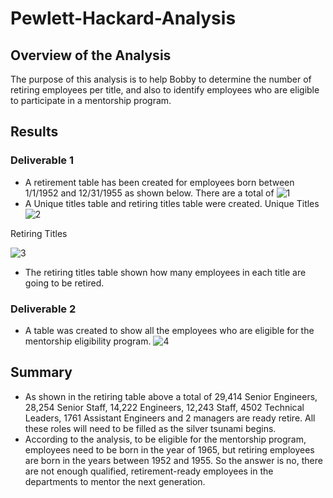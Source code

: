 # Pewlett-Hackard-Analysis
## Overview of the Analysis
The purpose of this analysis is to help Bobby to determine the number of retiring employees per title, and also to identify employees who are eligible to participate in a mentorship program. 
## Results 
### Deliverable 1
* A retirement table has been created for employees born between 1/1/1952 and 12/31/1955 as shown below. There are a total of
![1](https://user-images.githubusercontent.com/105166481/182723878-5230e659-6fad-4fe3-8889-6e81daee59d5.png)
* A Unique titles table and retiring titles table were created.
Unique Titles
![2](https://user-images.githubusercontent.com/105166481/182724145-51255ced-532a-4fe1-a838-222d02c0b828.png)

Retiring Titles

![3](https://user-images.githubusercontent.com/105166481/182724250-37d98254-8237-4ed3-93d7-ca3358a9a9cc.png)
* The retiring titles table shown how many employees in each title are going to be retired.

### Deliverable 2
* A table was created to show all the employees who are eligible for the mentorship eligibility program. 
![4](https://user-images.githubusercontent.com/105166481/182724630-60942e94-8229-47a4-bd9a-57011429e6d5.png)

## Summary
* As shown in the retiring table above a total of 29,414 Senior Engineers, 28,254 Senior Staff, 14,222 Engineers, 12,243 Staff, 4502 Technical Leaders, 1761 Assistant Engineers and 2 managers are ready retire. All these roles will need to be filled as the silver tsunami begins.
* According to the analysis, to be eligible for the mentorship program, employees need to be born in the year of 1965, but retiring employees are born in the years between  1952 and 1955. So the answer is no, there are not enough qualified, retirement-ready employees in the departments to mentor the next generation.
